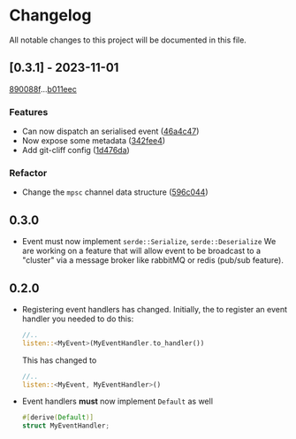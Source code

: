 # Changelog

All notable changes to this project will be documented in this file.

## [0.3.1] - 2023-11-01

[890088f](890088fc8a23829cb2df823e429eade3a78d50f6)...[b011eec](b011eec92913675c975568772c9096ccc3e38618)

### Features

- Can now dispatch an serialised event ([46a4c47](46a4c47cc1bfd13f59e86cc12566a2778f71b1e0))
- Now expose some metadata ([342fee4](342fee4c064e4dae4fbf110c0a061da6e405e717))
- Add git-cliff config ([1d476da](1d476daeee97c895373aaa447baa219d8425d3bf))

### Refactor

- Change the `mpsc` channel data structure ([596c044](596c0442d35bc4d3dcc2a8cf080f1ec329a55883))


## 0.3.0
- Event must now implement `serde::Serialize`, `serde::Deserialize`
  We are working on a feature that will allow event to be broadcast to a "cluster"
  via a message broker like rabbitMQ or redis (pub/sub feature).

## 0.2.0
- Registering event handlers has changed.
  Initially, the to register an event handler you needed to do this:
  ```rust
  //..
  listen::<MyEvent>(MyEventHandler.to_handler())
  ```

  This has changed to
  ```rust
  //..
  listen::<MyEvent, MyEventHandler>()
  ```
- Event handlers **must** now implement `Default` as well
  ```rust
  #[derive(Default)]
  struct MyEventHandler;
  ```
